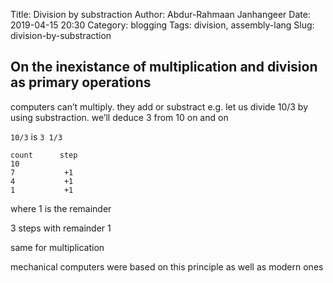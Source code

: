 Title: Division by substraction
Author: Abdur-Rahmaan Janhangeer
Date: 2019-04-15 20:30
Category: blogging
Tags: division, assembly-lang
Slug: division-by-substraction

## On the inexistance of multiplication and division as primary operations

computers can’t multiply. they add or substract e.g. let us divide 10/3
by using substraction. we’ll deduce 3 from 10 on and on

```10/3``` is ```3 1/3```

```
count      step
10
7           +1
4           +1
1           +1
```

where 1 is the remainder

3 steps with remainder 1

same for multiplication 

mechanical computers were based on this principle as well as modern ones